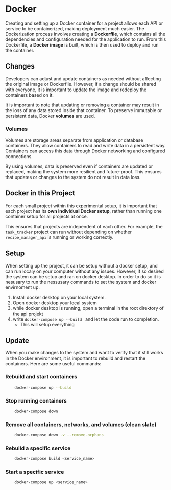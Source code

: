 # Docker

Creating and setting up a Docker container for a project allows each API or service to be containerized, making deployment much easier. The Dockerization process involves creating a **Dockerfile**, which contains all the dependencies and configuration needed for the application to run. From this Dockerfile, a **Docker image** is built, which is then used to deploy and run the container.

## Changes

Developers can adjust and update containers as needed without affecting the original image or Dockerfile. However, if a change should be shared with everyone, it is important to update the image and redeploy the containers based on it.  

It is important to note that updating or removing a container may result in the loss of any data stored inside that container. To preserve immutable or persistent data, Docker **volumes** are used.

### Volumes

Volumes are storage areas separate from application or database containers. They allow containers to read and write data in a persistent way. Containers can access this data through Docker networking and configured connections.  

By using volumes, data is preserved even if containers are updated or replaced, making the system more resilient and future-proof. This ensures that updates or changes to the system do not result in data loss.

## Docker in this Project

For each small project within this experimental setup, it is important that each project has its **own individual Docker setup**, rather than running one container setup for all projects at once.  

This ensures that projects are independent of each other. For example, the `task_tracker` project can run without depending on whether `recipe_manager_api` is running or working correctly.

## Setup

When setting up the project, it can be setup without a docker setup, and can run localy on your computer without any issues. However, if so desired the system can be setup and ran on docker desktop. In order to do so it is nesusary to run the nessusary commands to set the system and docker envirnoment up. 

1. Install docker desktop on your local system.
2. Open docker desktop your local system
2. while docker desktop is running, open a terminal in the root direktory of the api projekt
3. write `docker-compose up --build ` and let the code run to completion.
    - This will setup everything

## Update

When you make changes to the system and want to verify that it still works in the Docker environment, it is important to rebuild and restart the containers. Here are some useful commands:

### Rebuild and start containers
```bash
    docker-compose up --build
```
### Stop running containers
```bash
    docker-compose down
```     

### Remove all containers, networks, and volumes (clean slate)
```bash
    docker-compose down -v --remove-orphans
```

### Rebuild a specific service
```bash
    docker-compose build <service_name>
```

### Start a specific service
```bash
    docker-compose up <service_name>
```

